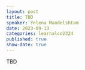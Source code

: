 ```yaml
---
layout: post
title: TBD
speaker: Yelena Mandelshtam
date: 2023-09-13
categories: learnalco2324
published: true
show-date: true
---
```

TBD